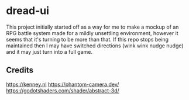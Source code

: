 # dread-ui
 
This project initially started off as a way for me to make a mockup of an RPG battle system made for a mildly unsettling environment, however it seems that it's turning to be more than that.
If this repo stops being maintained then I may have switched directions (wink wink nudge nudge) and it may just turn into a full game.

## Credits
https://kenney.nl
https://phantom-camera.dev/
https://godotshaders.com/shader/abstract-3d/
